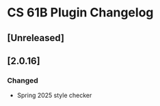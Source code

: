 <!-- Keep a Changelog guide -> https://keepachangelog.com -->

# CS 61B Plugin Changelog

## [Unreleased]

## [2.0.16]

### Changed

- Spring 2025 style checker
